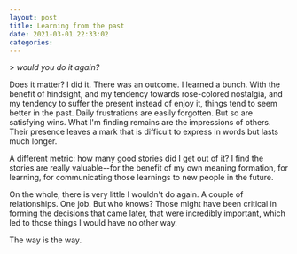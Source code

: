 ```yaml
---
layout: post
title: Learning from the past
date: 2021-03-01 22:33:02
categories:
---
```


\>&nbsp;_would you do it again?_

Does it matter? I did it. There was an outcome. I learned a bunch. With the benefit of hindsight, and my tendency towards rose-colored nostalgia, and my tendency to suffer the present instead of enjoy it, things tend to seem better in the past. Daily frustrations are easily forgotten. But so are satisfying wins. What I'm finding remains are the impressions of others. Their presence leaves a mark that is difficult to express in words but lasts much longer.

A different metric: how many good stories did I get out of it? I find the stories are really valuable--for the benefit of my own meaning formation, for learning, for communicating those learnings to new people in the future.&nbsp;

On the whole, there is very little I wouldn't do again. A couple of relationships. One job. But who knows? Those might have been critical in forming the decisions that came later, that were incredibly important, which led to those things I would have no other way.

The way is the way.
